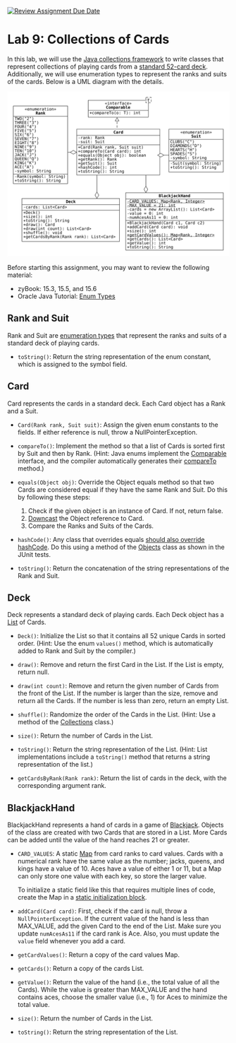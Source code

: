 [![Review Assignment Due Date](https://classroom.github.com/assets/deadline-readme-button-24ddc0f5d75046c5622901739e7c5dd533143b0c8e959d652212380cedb1ea36.svg)](https://classroom.github.com/a/to66gzy8)
# Lab 9: Collections of Cards

In this lab, we will use the [Java collections framework](https://docs.oracle.com/en/java/javase/11/docs/api/java.base/java/util/doc-files/coll-overview.html) to write classes that represent collections of playing cards from a [standard 52-card deck](https://en.wikipedia.org/wiki/Standard_52-card_deck).
Additionally, we will use enumeration types to represent the ranks and suits of the cards.
Below is a UML diagram with the details.

![game-uml](uml.svg)

Before starting this assignment, you may want to review the following material:

* zyBook: 15.3, 15.5, and 15.6
* Oracle Java Tutorial: [Enum Types](https://docs.oracle.com/javase/tutorial/java/javaOO/enum.html)

## Rank and Suit

Rank and Suit are [enumeration types](https://docs.oracle.com/en/java/javase/11/docs/api/java.base/java/lang/Enum.html) that represent the ranks and suits of a standard deck of playing cards.

* `toString()`: Return the string representation of the enum constant, which is assigned to the symbol field.

## Card

Card represents the cards in a standard deck.
Each Card object has a Rank and a Suit.

* `Card(Rank rank, Suit suit)`: Assign the given enum constants to the fields.
If either reference is null, throw a NullPointerException.

* `compareTo()`: Implement the method so that a list of Cards is sorted first by Suit and then by Rank.
(Hint: Java enums implement the [Comparable](https://docs.oracle.com/en/java/javase/11/docs/api/java.base/java/lang/Comparable.html) interface, and the compiler automatically generates their [compareTo](https://docs.oracle.com/en/java/javase/11/docs/api/java.base/java/lang/Enum.html#compareTo(E)) method.)

* `equals(Object obj)`: Override the Object equals method so that two Cards are considered equal if they have the same Rank and Suit.
Do this by following these steps:

  1. Check if the given object is an instance of Card. If not, return false.
  2. [Downcast](https://en.wikipedia.org/wiki/Downcasting) the Object reference to Card.
  3. Compare the Ranks and Suits of the Cards.

* `hashCode()`: Any class that overrides equals [should also override hashCode](https://docs.oracle.com/javase/tutorial/java/IandI/objectclass.html).
Do this using a method of the [Objects](https://docs.oracle.com/en/java/javase/11/docs/api/java.base/java/util/Objects.html) class as shown in the JUnit tests.

* `toString()`: Return the concatenation of the string representations of the Rank and Suit.

## Deck

Deck represents a standard deck of playing cards.
Each Deck object has a [List](https://docs.oracle.com/en/java/javase/11/docs/api/java.base/java/util/List.html) of Cards.

* `Deck()`: Initialize the List so that it contains all 52 unique Cards in sorted order.
(Hint: Use the enum `values()` method, which is automatically added to Rank and Suit by the compiler.)

* `draw()`: Remove and return the first Card in the List.
If the List is empty, return null.

* `draw(int count)`: Remove and return the given number of Cards from the front of the List.
If the number is larger than the size, remove and return all the Cards.
If the number is less than zero, return an empty List.

* `shuffle()`: Randomize the order of the Cards in the List.
(Hint: Use a method of the [Collections](https://docs.oracle.com/en/java/javase/11/docs/api/java.base/java/util/Collections.html) class.)

* `size()`: Return the number of Cards in the List.

* `toString()`: Return the string representation of the List. (Hint: List implementations include a `toString()` method that returns a 
string representation of the list.)

* `getCardsByRank(Rank rank)`: Return the list of cards in the deck, with the corresponding argument rank.  

## BlackjackHand

BlackjackHand represents a hand of cards in a game of [Blackjack](https://en.wikipedia.org/wiki/Blackjack).
Objects of the class are created with two Cards that are stored in a List.
More Cards can be added until the value of the hand reaches 21 or greater.

* `CARD_VALUES`: A static [Map](https://docs.oracle.com/en/java/javase/11/docs/api/java.base/java/util/Map.html) from card ranks to card values.
Cards with a numerical rank have the same value as the number; jacks, queens, and kings have a value of 10.
Aces have a value of either 1 or 11, but a Map can only store one value with each key, so store the larger value.

  To initialize a static field like this that requires multiple lines of code, create the Map in a [static initialization block](https://docs.oracle.com/javase/tutorial/java/javaOO/initial.html).

* `addCard(Card card)`: First, check if the card is null, throw a `NullPointerException`. If the current value of the hand is less than MAX_VALUE, add the given Card to the end of the List. Make sure you update `numAcesAs11` 
  if the card rank is Ace. Also, you must update the `value` field whenever you add a card.

* `getCardValues()`: Return a copy of the card values Map.

* `getCards()`: Return a copy of the cards List.

* `getValue()`: Return the value of the hand (i.e., the total value of all the Cards).
While the value is greater than MAX_VALUE and the hand contains aces, choose the smaller value (i.e., 1) for Aces to minimize the total value.

* `size()`: Return the number of Cards in the List.

* `toString()`: Return the string representation of the List.
